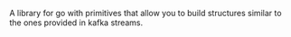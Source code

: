 A library for go with primitives that allow you to build structures similar to
the ones provided in kafka streams.
